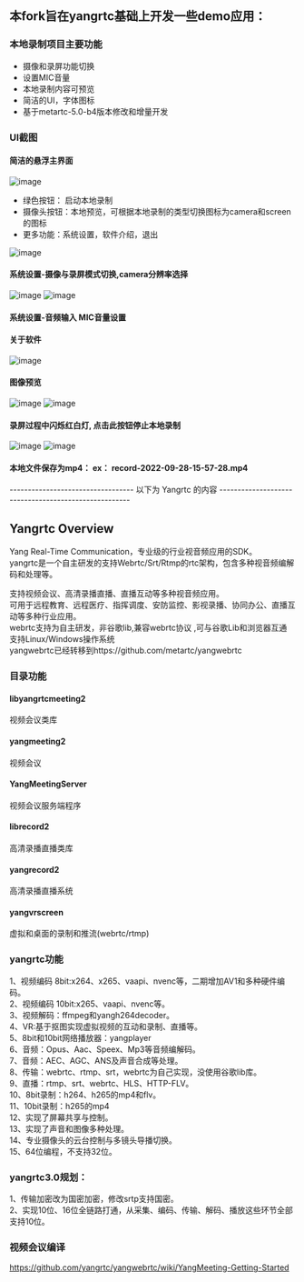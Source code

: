 
## 本fork旨在yangrtc基础上开发一些demo应用：
### 本地录制项目主要功能
+ 摄像和录屏功能切换
+ 设置MIC音量
+ 本地录制内容可预览
+ 简洁的UI，字体图标
+ 基于metartc-5.0-b4版本修改和增量开发

### UI截图
#### 简洁的悬浮主界面
![image](https://user-images.githubusercontent.com/42959931/192723260-74e88a8d-8af9-4ee7-979e-ae388ce2947f.png)
+ 绿色按钮： 启动本地录制
+ 摄像头按钮：本地预览，可根据本地录制的类型切换图标为camera和screen的图标
+ 更多功能：系统设置，软件介绍，退出

![image](https://user-images.githubusercontent.com/42959931/192721633-dd6377c6-8fdb-4764-85a6-587a13cfc417.png)



#### 系统设置-摄像与录屏模式切换,camera分辨率选择
![image](https://user-images.githubusercontent.com/42959931/192721915-2b6539b8-eec6-4165-ab37-a715a833b767.png)
![image](https://user-images.githubusercontent.com/42959931/192723851-abd84eda-ef97-4d8e-805e-03821302022d.png)

#### 系统设置-音频输入 MIC音量设置


#### 关于软件
![image](https://user-images.githubusercontent.com/42959931/192725795-0bab57d8-380b-4d26-9e0e-a112b44f80d1.png)

#### 图像预览
![image](https://user-images.githubusercontent.com/42959931/192721728-64c2915f-6ee4-4ba9-942a-4b913c37df14.png)
![image](https://user-images.githubusercontent.com/42959931/192724702-6e46c223-0598-4d6e-954b-ef8f9a2b99c2.png)

#### 录屏过程中闪烁红白灯, 点击此按钮停止本地录制
![image](https://user-images.githubusercontent.com/42959931/192722369-68d4692f-c7a3-42e0-b5f5-eb0b878eb6ed.png)
![image](https://user-images.githubusercontent.com/42959931/192722825-807e662c-48ef-48ae-b056-54909a457a7f.png)

#### 本地文件保存为mp4： ex： record-2022-09-28-15-57-28.mp4

---------------------------------- 以下为 Yangrtc 的内容 -----------------------------------------------------

## Yangrtc Overview
 
Yang Real-Time Communication，专业级的行业视音频应用的SDK。   
yangrtc是一个自主研发的支持Webrtc/Srt/Rtmp的rtc架构，包含多种视音频编解码和处理等。  

支持视频会议、高清录播直播、直播互动等多种视音频应用。  
 可用于远程教育、远程医疗、指挥调度、安防监控、影视录播、协同办公、直播互动等多种行业应用。  
webrtc支持为自主研发，非谷歌lib,兼容webrtc协议 ,可与谷歌Lib和浏览器互通  
支持Linux/Windows操作系统  
yangwebrtc已经转移到https://github.com/metartc/yangwebrtc  



### 目录功能  
#### libyangrtcmeeting2
视频会议类库  
#### yangmeeting2 
视频会议  
#### YangMeetingServer 
视频会议服务端程序  
#### librecord2
高清录播直播类库  
#### yangrecord2
高清录播直播系统   
#### yangvrscreen 
虚拟和桌面的录制和推流(webrtc/rtmp)  


### yangrtc功能

 1、视频编码 8bit:x264、x265、vaapi、nvenc等，二期增加AV1和多种硬件编码。  
 2、视频编码 10bit:x265、vaapi、nvenc等。  
 3、视频解码：ffmpeg和yangh264decoder。  
 4、VR:基于抠图实现虚拟视频的互动和录制、直播等。  
 5、8bit和10bit网络播放器：yangplayer  
 6、音频：Opus、Aac、Speex、Mp3等音频编解码。  
 7、音频：AEC、AGC、ANS及声音合成等处理。  
 8、传输：webrtc、rtmp、srt，webrtc为自己实现，没使用谷歌lib库。  
 9、直播：rtmp、srt、webrtc、HLS、HTTP-FLV。  
 10、8bit录制：h264、h265的mp4和flv。  
 11、10bit录制：h265的mp4  
 12、实现了屏幕共享与控制。  
 13、实现了声音和图像多种处理。  
 14、专业摄像头的云台控制与多镜头导播切换。  
 15、64位编程，不支持32位。   
  
  
### yangrtc3.0规划：  
1、传输加密改为国密加密，修改srtp支持国密。    
2、实现10位、16位全链路打通，从采集、编码、传输、解码、播放这些环节全部支持10位。  

### 视频会议编译

https://github.com/yangrtc/yangwebrtc/wiki/YangMeeting-Getting-Started
